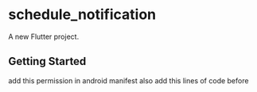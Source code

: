 # schedule_notification

A new Flutter project.

## Getting Started

add this permission in android manifest
    <uses-permission android:name="android.permission.RECEIVE_BOOT_COMPLETED"/>
    <uses-permission android:name="android.permission.SCHEDULE_EXACT_ALARM" />
also add this lines of code before     </application>
<receiver android:exported="false" android:name="com.dexterous.flutterlocalnotifications.ScheduledNotificationReceiver" />
        <receiver android:exported="false" android:name="com.dexterous.flutterlocalnotifications.ScheduledNotificationBootReceiver">
            <intent-filter>
                <action android:name="android.intent.action.BOOT_COMPLETED"/>
                <action android:name="android.intent.action.MY_PACKAGE_REPLACED"/>
                <action android:name="android.intent.action.QUICKBOOT_POWERON" />
                <action android:name="com.htc.intent.action.QUICKBOOT_POWERON"/>
            </intent-filter>
        </receiver>
